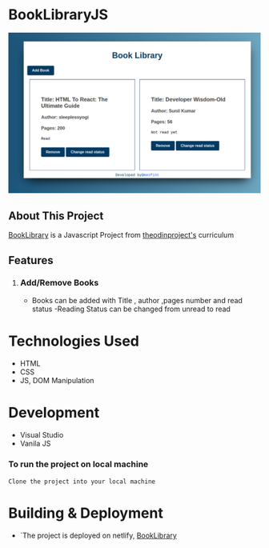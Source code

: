 # BookLibraryJS
![BookLibrary](https://github.com/mesfint/BookLibraryJS/blob/master/bookLibrray.png)


## About This Project

[BookLibrary](https://booklibraryjs.netlify.app/) is a Javascript Project from [theodinproject's](https://www.theodinproject.com/paths/full-stack-javascript/courses/javascript/lessons/library) curriculum

## Features

1.  ### Add/Remove Books

    - Books can be added  with Title , author ,pages number and read status
    -Reading Status can be changed from unread to read 
    

# Technologies Used

- HTML
- CSS
- JS, DOM Manipulation

# Development

-   Visual Studio
-   Vanila JS

 ### To run the project on local machine

```
Clone the project into your local machine

```


# Building & Deployment

- `The project is deployed on netlify, [BookLibrary](https://booklibraryjs.netlify.app/)

